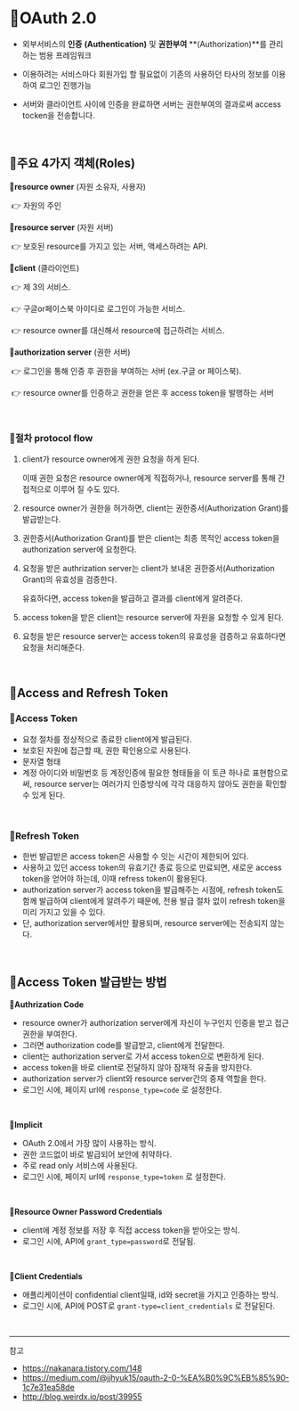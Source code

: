 # 🍞OAuth 2.0

- 외부서비스의 **인증** **(Authentication)** 및 **권한부여** **(Authorization)**를 관리하는 범용 프레임워크
- 이용하려는 서비스마다 회원가입 할 필요없이 기존의 사용하던 타사의 정보를 이용하여 로그인 진행가능

- 서버와 클라이언트 사이에 인증을 완료하면 서버는 권한부여의 결과로써 access tocken을 전송합니다.

<br>

## 🍰주요 4가지 객체(Roles)

**🍩resource owner** (자원 소유자, 사용자) 

​	👉 자원의 주인

**🍩resource server** (자원 서버) 

​	👉 보호된 resource를 가지고 있는 서버, 액세스하려는 API.

**🍩client** (클라이언트) 

​	👉 제 3의 서비스. 

​	👉 구글or페이스북 아이디로 로그인이 가능한 서비스. 

​	👉 resource owner를 대신해서 resource에 접근하려는 서비스.

**🍩authorization server** (권한 서버) 

​	👉 로그인을 통해 인증 후 권한을 부여하는 서버 (ex.구글 or 페이스북). 

​	👉 resource owner를 인증하고 권한을 얻은 후 access token을 발행하는 서버

<br>

### 🍰절차 protocol flow

1. client가 resource owner에게 권한 요청을 하게 된다.

   이때 권한 요청은 resource owner에게 직접하거나, resource server를 통해 간접적으로 이루어 질 수도 있다.

2. resource owner가 권한을 허가하면, client는 권한증서(Authorization Grant)를 발급받는다.

3. 권한증서(Authorization Grant)를 받은 client는 최종 목적인 access token을 authorization server에 요청한다.

4. 요청을 받은 authrization server는 client가 보내온 권한증서(Authorization Grant)의 유효성을 검증한다. 

   유효하다면, access token을 발급하고 결과를 client에게 알려준다.

5. access token을 받은 client는 resource server에 자원을 요청할 수 있게 된다.

6. 요청을 받은 resource server는 access token의 유효성을 검증하고 유효하다면 요청을 처리해준다.

<br>

## 🍰Access and Refresh Token

### 🍭Access Token

- 요청 절차를 정상적으로 종료한 client에게 발급된다.
- 보호된 자원에 접근할 때, 권한 확인용으로 사용된다.
- 문자열 형태
- 계정 아이디와 비밀번호 등 계정인증에 필요한 형태들을 이 토큰 하나로 표현함으로써, resource server는 여러가지 인증방식에 각각 대응하지 않아도 권한을 확인할 수 있게 된다.

<br>

### 🍭Refresh Token

- 한번 발급받은 access token은 사용할 수 잇는 시간이 제한되어 있다.
- 사용하고 있던 access token의 유효기간 종료 등으로 만료되면, 새로운 access token을 얻어야 하는데, 이때 refress token이 활용된다.
- authorization server가 access token을 발급해주는 시점에, refresh token도 함께 발급하여 client에게 알려주기 때문에, 전용 발급 절차 없이 refresh token을 미리 가지고 있을 수 있다.
- 단, authorization server에서만 활용되며, resource server에는 전송되지 않는다. 

<br>

## 🍰Access Token 발급받는 방법

🍭**Authrization Code**

- resource owner가 authorization server에게 자신이 누구인지 인증을 받고 접근 권한을 부여한다.
- 그러면 authorization code를 발급받고, client에게 전달한다.
- client는 authorization server로 가서 access token으로 변환하게 된다.
- access token을 바로 client로 전달하지 않아 잠재적 유출을 방지한다.
- authorization server가 client와 resource server간의 중재 역할을 한다.
- 로그인 시에, 페이지 url에 `response_type=code` 로 설정한다.

<br>

🍭**Implicit**

- OAuth 2.0에서 가장 많이 사용하는 방식.
- 권한 코드없이 바로 발급되어 보안에 취약하다.
- 주로 read only 서비스에 사용된다.
- 로그인 시에, 페이지 url에 `response_type=token` 로 설정한다.

<br>

🍭**Resource Owner Password Credentials**

- client에 계정 정보를 저장 후 직접 access token을 받아오는 방식.
- 로그인 시에, API에 `grant_type=password`로 전달됨.

<br>

🍭**Client Credentials**

- 애플리케이션이 confidential client일때, id와 secret을 가지고 인증하는 방식.
- 로그인 시에, API에 POST로 `grant-type=client_credentials` 로 전달된다.

<br>

---

참고

- https://nakanara.tistory.com/148
- https://medium.com/@jjhyuk15/oauth-2-0-%EA%B0%9C%EB%85%90-1c7e31ea58de
- http://blog.weirdx.io/post/39955
